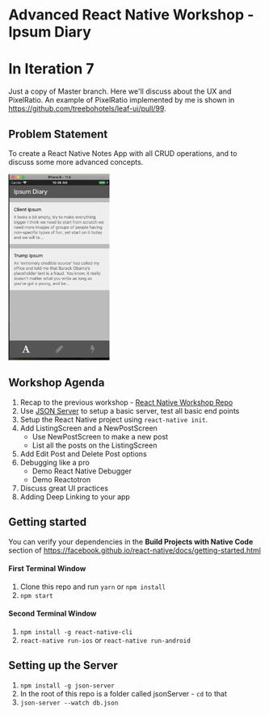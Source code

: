 # Advanced React Native Workshop - Ipsum Diary

# In Iteration 7

Just a copy of Master branch. Here we'll discuss about the UX and PixelRatio.
An example of PixelRatio implemented by me is shown in https://github.com/treebohotels/leaf-ui/pull/99.

## Problem Statement

To create a React Native Notes App with all CRUD operations, and to discuss some more advanced concepts.

<img src="./docs/assets/Homepage.png" alt="drawing" width="200"/>

## Workshop Agenda

1. Recap to the previous workshop - [React Native Workshop Repo](https://github.com/ReactBangalore/react-native-workshop)
2. Use [JSON Server](https://github.com/typicode/json-server]) to setup a basic server, test all basic end points
3. Setup the React Native project using `react-native init`.
4. Add ListingScreen and a NewPostScreen
    - Use NewPostScreen to make a new post
    - List all the posts on the ListingScreen
5. Add Edit Post and Delete Post options
6. Debugging like a pro
    - Demo React Native Debugger
    - Demo Reactotron
7. Discuss great UI practices
8. Adding Deep Linking to your app


## Getting started

You can verify your dependencies in the **Build Projects with Native Code** section of https://facebook.github.io/react-native/docs/getting-started.html 

#### First Terminal Window
1. Clone this repo and run `yarn` or `npm install`
2. `npm start`

#### Second Terminal Window
1. `npm install -g react-native-cli`
2. `react-native run-ios` or `react-native run-android`


## Setting up the Server

1. `npm install -g json-server`
2. In the root of this repo is a folder called jsonServer - `cd` to that
3. `json-server --watch db.json`
